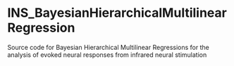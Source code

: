 # INS_BayesianHierarchicalMultilinearRegression
Source code for Bayesian Hierarchical Multilinear Regressions for the analysis of evoked neural responses from infrared neural stimulation
